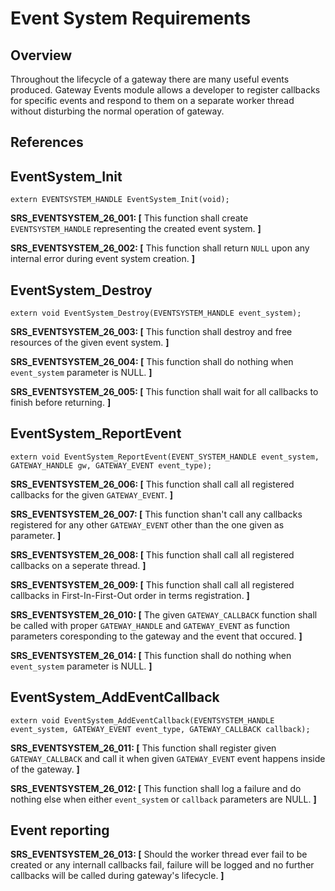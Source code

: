 # Event System Requirements

## Overview
Throughout the lifecycle of a gateway there are many useful events produced. Gateway Events module allows a developer to register callbacks for specific events and respond to them on a separate worker thread without disturbing the normal operation of gateway.

## References

## EventSystem_Init
```
extern EVENTSYSTEM_HANDLE EventSystem_Init(void);
```

**SRS_EVENTSYSTEM_26_001: [** This function shall create `EVENTSYSTEM_HANDLE` representing the created event system. **]**

**SRS_EVENTSYSTEM_26_002: [** This function shall return `NULL` upon any internal error during event system creation. **]**

## EventSystem_Destroy
```
extern void EventSystem_Destroy(EVENTSYSTEM_HANDLE event_system);
```

**SRS_EVENTSYSTEM_26_003: [** This function shall destroy and free resources of the given event system. **]**

**SRS_EVENTSYSTEM_26_004: [** This function shall do nothing when `event_system` parameter is NULL. **]**

**SRS_EVENTSYSTEM_26_005: [** This function shall wait for all callbacks to finish before returning.  **]**

## EventSystem_ReportEvent
```
extern void EventSystem_ReportEvent(EVENT_SYSTEM_HANDLE event_system, GATEWAY_HANDLE gw, GATEWAY_EVENT event_type);
```

**SRS_EVENTSYSTEM_26_006: [** This function shall call all registered callbacks for the given `GATEWAY_EVENT`. **]**

**SRS_EVENTSYSTEM_26_007: [** This function shan't call any callbacks registered for any other `GATEWAY_EVENT` other than the one given as parameter. **]**

**SRS_EVENTSYSTEM_26_008: [** This function shall call all registered callbacks on a seperate thread. **]**

**SRS_EVENTSYSTEM_26_009: [** This function shall call all registered callbacks in First-In-First-Out order in terms registration. **]**

**SRS_EVENTSYSTEM_26_010: [** The given `GATEWAY_CALLBACK` function shall be called with proper `GATEWAY_HANDLE` and `GATEWAY_EVENT` as function parameters coresponding to the gateway and the event that occured. **]**

**SRS_EVENTSYSTEM_26_014: [** This function shall do nothing when `event_system` parameter is NULL. **]**

## EventSystem_AddEventCallback
```
extern void EventSystem_AddEventCallback(EVENTSYSTEM_HANDLE event_system, GATEWAY_EVENT event_type, GATEWAY_CALLBACK callback);
```

**SRS_EVENTSYSTEM_26_011: [** This function shall register given `GATEWAY_CALLBACK` and call it when given `GATEWAY_EVENT` event happens inside of the gateway. **]**

**SRS_EVENTSYSTEM_26_012: [** This function shall log a failure and do nothing else when either `event_system` or `callback` parameters are NULL. **]**

## Event reporting

**SRS_EVENTSYSTEM_26_013: [** Should the worker thread ever fail to be created or any internall callbacks fail, failure will be logged and no further callbacks will be called during gateway's lifecycle. **]**